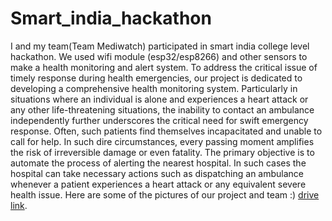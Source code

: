 # Smart_india_hackathon
I and my team(Team Mediwatch) participated in smart india   college level hackathon. We used wifi module (esp32/esp8266) and other sensors to make a health monitoring and alert system.
         To address the critical issue of timely response during health emergencies, our project is dedicated to developing a comprehensive health monitoring system. Particularly in situations where an individual is alone and experiences a heart attack or any other life-threatening situations, the inability to contact an ambulance independently further underscores the critical need for swift emergency response. Often, such patients find themselves incapacitated and unable to call for help. In such dire circumstances, every passing moment amplifies the risk of irreversible damage or even fatality.
         The primary objective is to automate the process of alerting the nearest hospital. In such cases the hospital can take necessary actions such as dispatching an ambulance whenever a patient experiences a heart attack or any equivalent severe health issue. 
Here are some of the pictures of our project and team :) [drive link](https://drive.google.com/drive/folders/1kpHh_c5Pdw_9DNkLDMrlGZvr7n6xN5H0).

